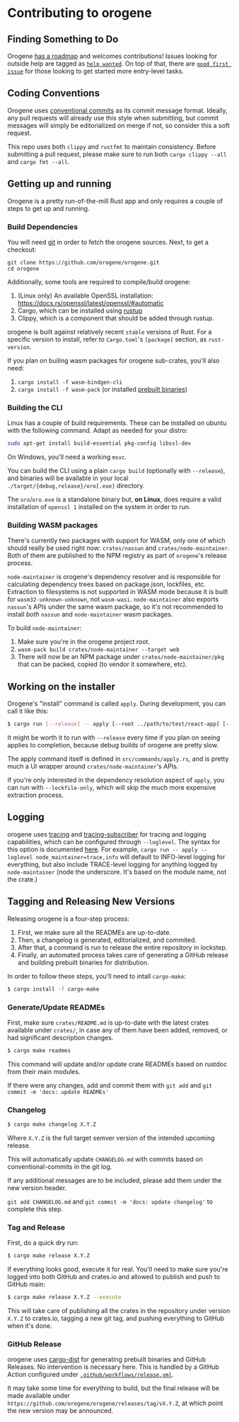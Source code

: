# Contributing to orogene

## Finding Something to Do

Orogene [has a roadmap](https://github.com/orgs/orogene/projects/2/views/1)
and welcomes contributions! Issues looking for outside help are tagged as
[`help wanted`](https://github.com/orogene/orogene/labels/help%20wanted). On
top of that, there are [`good first
issue`](https://github.com/orogene/orogene/labels/good%20first%20issue) for
those looking to get started more entry-level tasks.

## Coding Conventions

Orogene uses [conventional
commits](https://www.conventionalcommits.org/en/v1.0.0/) as its commit message
format. Ideally, any pull requests will already use this style when
submitting, but commit messages will simply be editorialized on merge if not,
so consider this a soft request.

This repo uses both `clippy` and `rustfmt` to maintain consistency. Before
submitting a pull request, please make sure to run both `cargo clippy --all`
and `cargo fmt --all`.

## Getting up and running

Orogene is a pretty run-of-the-mill Rust app and only requires a couple of
steps to get up and running.

### Build Dependencies

You will need [git](https://git-scm.com/downloads) in order to fetch the
orogene sources. Next, to get a checkout:

```
git clone https://github.com/orogene/orogene.git
cd orogene
```

Additionally, some tools are required to compile/build orogene:

1. (Linux only) An available OpenSSL installation: https://docs.rs/openssl/latest/openssl/#automatic
2. Cargo, which can be installed using [rustup](https://rustup.rs/)
3. Clippy, which is a component that should be added through rustup.

orogene is built against relatively recent `stable` versions of Rust. For a
specific version to install, refer to `Cargo.toml`'s `[package]` section, as
`rust-version`.

If you plan on builing wasm packages for orogene sub-crates, you'll also need:

1. `cargo install -f wasm-bindgen-cli`
2. `cargo install -f wasm-pack` (or installed [prebuilt binaries](https://rustwasm.github.io/wasm-pack/installer/))

### Building the CLI

Linux has a couple of build requirements. These can be installed on ubuntu
with the following command. Adapt as needed for your distro:

```sh
sudo apt-get install build-essential pkg-config libssl-dev
```

On Windows, you'll need a working `msvc`.

You can build the CLI using a plain `cargo build` (optionally with
`--release`), and binaries will be available in your local
`./target/{debug,release}/oro[.exe]` directory.

The `oro`/`oro.exe` is a standalone binary but, **on Linux**, does require a
valid installation of `openssl 1` installed on the system in order to run.

### Building WASM packages

There's currently two packages with support for WASM, only one of which should
really be used right now: `crates/nassun` and `crates/node-maintainer`. Both
of them are published to the NPM registry as part of `orogene`'s release
process.

`node-maintainer` is orogene's dependency resolver and is responsible for
calculating dependency trees based on package.json, lockfiles, etc. Extraction
to filesystems is not supported in WASM mode because it is built for
`wasm32-unknown-unknown`, not `wasm-wasi`. `node-maintainer` also exports
`nassun`'s APIs under the same wasm package, so it's not recommended to
install _both_ `nassun` and `node-maintainer` wasm packages.

To build `node-maintainer`:

1. Make sure you're in the orogene project root.
2. `wasm-pack build crates/node-maintainer --target web`
3. There will now be an NPM package under `crates/node-maintainer/pkg` that
   can be packed, copied (to vendor it somewhere, etc).

## Working on the installer

Orogene's "install" command is called `apply`. During development, you can
call it like this:

```sh
$ cargo run [--release] -- apply [--root ../path/to/test/react-app] [--oro-cache ./path/to/cache] [--loglevel info]
```

It might be worth it to run with `--release` every time if you plan on seeing
applies to completion, because debug builds of orogene are pretty slow.

The apply command itself is defined in `src/commands/apply.rs`, and is
pretty much a UI wrapper around `crates/node-maintainer`'s APIs.

If you're only interested in the dependency resolution aspect of `apply`,
you can run with `--lockfile-only`, which will skip the much more expensive
extraction process.

## Logging

orogene uses [tracing](https://docs.rs/tracing) and
[tracing-subscriber](https://docs.rs/tracing-subscriber) for tracing and
logging capabilities, which can be configured through `--loglevel`. The syntax
for this option is documented
[here](https://docs.rs/tracing-subscriber/latest/tracing_subscriber/filter/struct.EnvFilter.html#directives).
For example, `cargo run -- apply --loglevel node_maintainer=trace,info` will
default to INFO-level logging for everything, but also include TRACE-level
logging for anything logged by `node-maintainer` (node the underscore. It's
based on the module name, not the crate.)

## Tagging and Releasing New Versions

Releasing orogene is a four-step process:

1. First, we make sure all the READMEs are up-to-date.
2. Then, a changelog is generated, editorialized, and commited.
3. After that, a command is run to release the entire repository in lockstep.
4. Finally, an automated process takes care of generating a GitHub release and
building prebuilt binaries for distribution.

In order to follow these steps, you'll need to intall `cargo-make`:

```sh
$ cargo install -f cargo-make
```

### Generate/Update READMEs

First, make sure `crates/README.md` is up-to-date with the latest crates
available under `crates/`, in case any of them have been added, removed, or
had significant description changes.

```sh
$ cargo make readmes
```

This command will update and/or update crate READMEs based on rustdoc from
their main modules.

If there were any changes, add and commit them with `git add` and `git commit
-m 'docs: update READMEs'`

### Changelog

```sh
$ cargo make changelog X.Y.Z
```

Where `X.Y.Z` is the full target semver version of the intended upcoming
release.

This will automatically update `CHANGELOG.md` with commits based on
conventional-commits in the git log.

If any additional messages are to be included, please add them under the new
version header.

`git add CHANGELOG.md` and `git commit -m 'docs: update changelog'` to
complete this step.

### Tag and Release

First, do a quick dry run:

```sh
$ cargo make release X.Y.Z
```

If everything looks good, execute it for real. You'll need to make sure you're
logged into both GitHub and crates.io and allowed to publish and push to
GitHub main:

```sh
$ cargo make release X.Y.Z --execute
```

This will take care of publishing all the crates in the repository under
version `X.Y.Z` to crates.io, tagging a new git tag, and pushing everything to
GitHub when it's done.

### GitHub Release

orogene uses [cargo-dist](https://opensource.axo.dev/cargo-dist/) for
generating prebuilt binaries and GitHub Releases. No intervention is necessary
here. This is handled by a GitHub Action configured under
[`.github/workflows/release.yml`](https://github.com/orogene/orogene/actions/workflows/release.yml).

It may take some time for everything to build, but the final release will be
made available under `https://github.com/orogene/orogene/releases/tag/vX.Y.Z`,
at which point the new version may be announced.
